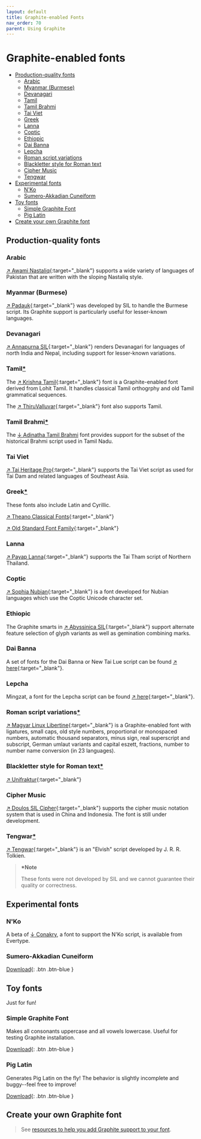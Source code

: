 ```yaml
---
layout: default
title: Graphite-enabled Fonts
nav_order: 70
parent: Using Graphite
---
```


# Graphite-enabled fonts

* [Production-quality fonts](graphite_fonts#production-quality-fonts)
    * [Arabic](graphite_fonts#arabic)
    * [Myanmar (Burmese)](graphite_fonts#myanmar-burmese)
    * [Devanagari](graphite_fonts#devanagari)
    * [Tamil](graphite_fonts#tamil)
    * [Tamil Brahmi](graphite_fonts#tamil-brahmi)
    * [Tai Viet](graphite_fonts#tai-viet)
    * [Greek](graphite_fonts#greek)
    * [Lanna](graphite_fonts#lanna)
    * [Coptic](graphite_fonts#coptic)
    * [Ethiopic](graphite_fonts#ethiopic)
    * [Dai Banna](graphite_fonts#dai-banna)
    * [Lepcha](graphite_fonts#lepcha)
    * [Roman script variations](graphite_fonts#roman-script-variations)
    * [Blackletter style for Roman text](graphite_fonts#blackletter-style-for-roman-text)
    * [Cipher Music](graphite_fonts#cipher-music)
    * [Tengwar](graphite_fonts#tengwar)
* [Experimental fonts](graphite_fonts#experimental-fonts)
    * [N'Ko](graphite_fonts#nko)
    * [Sumero-Akkadian Cuneiform](graphite_fonts#sumero-akkadian-cuneiform)
* [Toy fonts](graphite_fonts#toy-fonts)
    * [Simple Graphite Font](graphite_fonts#simple-graphite-font)
    * [Pig Latin](graphite_fonts#pig-latin)
* [Create your own Graphite font](graphite_fonts#create-your-own-graphite-font)

## Production-quality fonts

### Arabic

[&#x2197; Awami Nastaliq](https://software.sil.org/awami/){:target="_blank"} supports a wide variety of languages of Pakistan that are written with the sloping Nastaliq style.

### Myanmar (Burmese)

[&#x2197; Padauk](https://software.sil.org/padauk/){:target="_blank"} was developed by SIL to handle the Burmese script. Its Graphite support is particularly useful for lesser-known languages.

### Devanagari

[&#x2197; Annapurna SIL](https://software.sil.org/annapurna){:target="_blank"} renders Devanagari for languages of north India and Nepal, including support for lesser-known variations.

### Tamil[*](#non-sil)

The [&#x2197; Krishna Tamil](https://sourceforge.net/p/silgraphite/mailman/message/29478357/){:target="_blank"} font is a Graphite-enabled font derived from Lohit Tamil. It handles classical Tamil orthogrphy and old Tamil grammatical sequences.

The [&#x2197; ThiruValluvar](https://github.com/nlci/taml-font-thiruvalluvar/releases){:target="_blank"} font also supports Tamil.

### Tamil Brahmi[*](#non-sil)

The [&#x2193; Adinatha Tamil Brahmi](http://www.virtualvinodh.com/download/Adinatha-Tamil-Brahmi.zip) font provides support for the subset of the historical Brahmi script used in Tamil Nadu.

### Tai Viet

[&#x2197; Tai Heritage Pro](https://software.sil.org/taiheritage){:target="_blank"} supports the Tai Viet script as used for Tai Dam and related languages of Southeast Asia.

### Greek[*](#non-sil)

These fonts also include Latin and Cyrillic.

[&#x2197; Theano Classical Fonts](https://www.fontspace.com/theano-font-f13396){:target="_blank"}

[&#x2197; Old Standard Font Family](https://www.fontsquirrel.com/fonts/old-standard-tt){:target="_blank"}

### Lanna

[&#x2197; Payap Lanna](https://software.sil.org/payaplanna/){:target="_blank"} supports the Tai Tham script of Northern Thailand.

### Coptic

[&#x2197; Sophia Nubian](https://software.sil.org/sophianubian){:target="_blank"} is a font developed for Nubian languages which use the Coptic Unicode character set.

### Ethiopic

The Graphite smarts in [&#x2197; Abyssinica SIL](https://software.sil.org/abyssinica){:target="_blank"} support alternate feature selection of glyph variants as well as gemination combining marks.

### Dai Banna

A set of fonts for the Dai Banna or New Tai Lue script can be found [&#x2197; here](https://software.sil.org/daibanna/){:target="_blank"}.

### Lepcha

Mingzat, a font for the Lepcha script can be found [&#x2197; here](https://software.sil.org/mingzat){:target="_blank"}.

### Roman script variations[*](#non-sil)

[&#x2197; Magyar Linux Libertine](http://numbertext.org/linux){:target="_blank"} is a Graphite-enabled font with ligatures, small caps, old style numbers, proportional or monospaced numbers, automatic thousand separators, minus sign, real superscript and subscript, German umlaut variants and capital eszett, fractions, number to number name conversion (in 23 languages).

### Blackletter style for Roman text[*](#non-sil)

[&#x2197; Unifraktur](https://unifraktur.sourceforge.net/){:target="_blank"}

### Cipher Music

[&#x2197; Doulos SIL Cipher](https://software.sil.org/doulos-sil-cipher){:target="_blank"} supports the cipher music notation system that is used in China and Indonesia. The font is still under development.

### Tengwar[*](#non-sil)

[&#x2197; Tengwar](http://freetengwar.sourceforge.net/){:target="_blank"} is an "Elvish" script developed by J. R. R. Tolkien.

<a name="non-sil"></a>

> **\*Note**
>
> These fonts were not developed by SIL and we cannot guarantee their quality or correctness.



## Experimental fonts

### N'Ko

A beta of [&#x2193; Conakry](https://www.evertype.com/fonts/nko/ConakryFont.zip), a font to support the N'Ko script, is available from Evertype.

### Sumero-Akkadian Cuneiform

[Download](assets/resources/CuneiformGraphiteFont.zip){: .btn .btn-blue }



## Toy fonts

Just for fun!

### Simple Graphite Font

Makes all consonants uppercase and all vowels lowercase. Useful for testing Graphite installation.

[Download](assets/resources/SimpleGraphiteFont.zip){: .btn .btn-blue }

### Pig Latin

Generates Pig Latin on the fly! The behavior is slightly incomplete and buggy--feel free to improve!

[Download](assets/resources/PigLatinGraphiteFont.zip){: .btn .btn-blue }

## Create your own Graphite font

> See [resources to help you add Graphite support to your font](graphite_devFont).